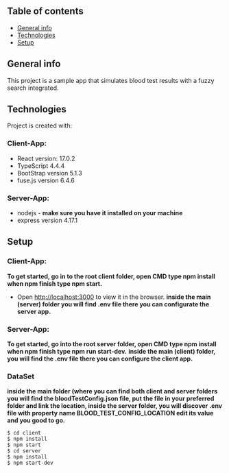 ## Table of contents
* [General info](#general-info)
* [Technologies](#technologies)
* [Setup](#setup)

## General info
This project is a sample app that simulates blood test results with a fuzzy search integrated.

## Technologies
Project is created with:
### Client-App: 
* React version: 17.0.2
* TypeScript 4.4.4
* BootStrap version 5.1.3
* fuse.js version 6.4.6 
### Server-App:
* nodejs - **make sure you have it installed on your machine**
* express version 4.17.1

## Setup

### Client-App:
**To get started, go in to the root client folder, open CMD type npm install when npm finish type npm start.**
* Open [http://localhost:3000](http://localhost:3000) to view it in the browser.
**inside the main (server) folder you will find .env file there you can configurate the server app.**

### Server-App:
**To get started, go into the root server folder, open CMD type npm install when npm finish type npm run start-dev.**
**inside the main (client) folder, you will find the .env file there you can configure the client app.**

### DataSet
**inside the main folder (where you can find both client and server folders you will find the bloodTestConfig.json file, put the file in your preferred folder and link the location, inside the server folder, you will discover .env file with property name BLOOD_TEST_CONFIG_LOCATION edit its value and you good to go.** 

```
$ cd client 
$ npm install
$ npm start
$ cd server
$ npm install
$ npm start-dev

```
